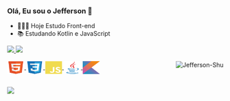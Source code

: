 ### Olá, Eu sou o Jefferson 👋

- 👨🏻‍💻 Hoje Estudo Front-end
- 📚 Estudando Kotlin e JavaScript

<div>
  <a href="https://github.com/Htreze">
  <img height="170em" src="https://github-readme-stats.vercel.app/api?username=Htreze&show_icons=true&theme=tokyonight&include_all_commits=true&count_private=true"/>
  <img height="170em" src="https://github-readme-stats.vercel.app/api/top-langs/?username=Htreze&layout=compact&langs_count=7&theme=tokyonight"/>
</div>
<div style="display: inline_block"><br>
  <img align="center" alt="Jefferson-HTML" height="30" width="40" src="https://raw.githubusercontent.com/devicons/devicon/master/icons/html5/html5-original.svg">
  <img align="center" alt="Jefferson-CSS" height="30" width="40" src="https://raw.githubusercontent.com/devicons/devicon/master/icons/css3/css3-original.svg">
  <img align="center" alt="Jefferson-Js" height="30" width="40" src="https://raw.githubusercontent.com/devicons/devicon/master/icons/javascript/javascript-plain.svg">
  <img align="center" alt="Jefferson-Java" height="30" width="40" src="https://raw.githubusercontent.com/devicons/devicon/master/icons/java/java-original.svg">
  <img align="center" alt="Jefferson-Kotlin" height="30" width="40" src="https://raw.githubusercontent.com/devicons/devicon/master/icons/kotlin/kotlin-original.svg">
  <img align="right" alt="Jefferson-Shu" src="https://c.tenor.com/lfob-K6bH_sAAAAM/yeah-sons-of-anarchy.gif">
</div>
  
 ##
  
<div> 
  <a href = "mailto:d2fefinho@gmail.com"><img src="https://img.shields.io/badge/-Gmail-%23333?style=for-the-badge&logo=gmail&logoColor=white" target="_blank"></a>
</div>
